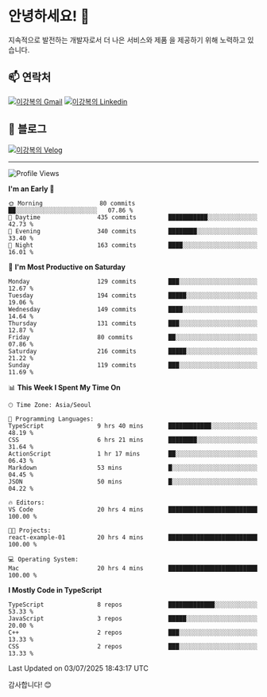 # 안녕하세요! 👋

지속적으로 발전하는 개발자로서 더 나은 서비스와 제품
을 제공하기 위해 노력하고 있습니다.

## 📫 연락처
[![이강복의 Gmail](https://img.shields.io/badge/Gmail-D14836?style=for-the-badge&logo=gmail&logoColor=white)](mailto:pmmm114@gmail.com)
[![이강복의 Linkedin](https://img.shields.io/badge/LinkedIn-0077B5?style=for-the-badge&logo=linkedin&logoColor=white)](https://www.linkedin.com/in/lkb0297)

## 📝 블로그
[![이강복의 Velog](https://img.shields.io/badge/Velog-ffffff?style=for-the-badge&logo=velog)](https://velog.io/@pmmm114/posts)

---
<!--START_SECTION:waka-->
![Profile Views](http://img.shields.io/badge/Profile%20Views-2-blue)

**I'm an Early 🐤** 

```text
🌞 Morning                80 commits          ██░░░░░░░░░░░░░░░░░░░░░░░   07.86 % 
🌆 Daytime                435 commits         ███████████░░░░░░░░░░░░░░   42.73 % 
🌃 Evening                340 commits         ████████░░░░░░░░░░░░░░░░░   33.40 % 
🌙 Night                  163 commits         ████░░░░░░░░░░░░░░░░░░░░░   16.01 % 
```
📅 **I'm Most Productive on Saturday** 

```text
Monday                   129 commits         ███░░░░░░░░░░░░░░░░░░░░░░   12.67 % 
Tuesday                  194 commits         █████░░░░░░░░░░░░░░░░░░░░   19.06 % 
Wednesday                149 commits         ████░░░░░░░░░░░░░░░░░░░░░   14.64 % 
Thursday                 131 commits         ███░░░░░░░░░░░░░░░░░░░░░░   12.87 % 
Friday                   80 commits          ██░░░░░░░░░░░░░░░░░░░░░░░   07.86 % 
Saturday                 216 commits         █████░░░░░░░░░░░░░░░░░░░░   21.22 % 
Sunday                   119 commits         ███░░░░░░░░░░░░░░░░░░░░░░   11.69 % 
```


📊 **This Week I Spent My Time On** 

```text
🕑︎ Time Zone: Asia/Seoul

💬 Programming Languages: 
TypeScript               9 hrs 40 mins       ████████████░░░░░░░░░░░░░   48.19 % 
CSS                      6 hrs 21 mins       ████████░░░░░░░░░░░░░░░░░   31.64 % 
ActionScript             1 hr 17 mins        ██░░░░░░░░░░░░░░░░░░░░░░░   06.43 % 
Markdown                 53 mins             █░░░░░░░░░░░░░░░░░░░░░░░░   04.45 % 
JSON                     50 mins             █░░░░░░░░░░░░░░░░░░░░░░░░   04.22 % 

🔥 Editors: 
VS Code                  20 hrs 4 mins       █████████████████████████   100.00 % 

🐱‍💻 Projects: 
react-example-01         20 hrs 4 mins       █████████████████████████   100.00 % 

💻 Operating System: 
Mac                      20 hrs 4 mins       █████████████████████████   100.00 % 
```

**I Mostly Code in TypeScript** 

```text
TypeScript               8 repos             █████████████░░░░░░░░░░░░   53.33 % 
JavaScript               3 repos             █████░░░░░░░░░░░░░░░░░░░░   20.00 % 
C++                      2 repos             ███░░░░░░░░░░░░░░░░░░░░░░   13.33 % 
CSS                      2 repos             ███░░░░░░░░░░░░░░░░░░░░░░   13.33 % 
```




 Last Updated on 03/07/2025 18:43:17 UTC
<!--END_SECTION:waka-->

감사합니다! 😊
